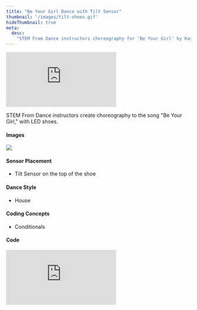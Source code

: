 ```yaml
---
title: "Be Your Girl Dance with Tilt Sensor"
thumbnail: '/images/tilt-shoes.gif'
hideThumbnail: true
meta:
  desc:
    "STEM From Dance instructors choreography for 'Be Your Girl' by Kaytranada"
---
```

<div class="flex justify-center">
  <iframe
    src="https://nyu.app.box.com/embed/s/z1o22z9eju10i2sj2kz1bd4dm8sc615r?sortColumn=date"
    class="w-11/12 lg:w-2/3 aspect-video"
    frameborder="0"
    allowfullscreen
  ></iframe>
</div>


STEM From Dance instructors create choreography to the song "Be Your Girl," with LED shoes.

#### Images 

<img src="/images/shoes-close.png">

#### Sensor Placement

+ Tilt Sensor on the top of the shoe

#### Dance Style

+ House

#### Coding Concepts

+ Conditionals

#### Code

<div class="flex justify-center">
  <div class="relative w-11/12 lg:w-2/3 pb-[56.25%] overflow-hidden">
    <iframe
      src="https://maker.makecode.com/#pub:_W0TMmuVX2iss"
      class="absolute inset-0 w-full h-full"
      frameborder="0"
      sandbox="allow-popups allow-forms allow-scripts allow-same-origin"
    ></iframe>
  </div>
</div>
